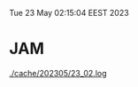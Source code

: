 Tue 23 May 02:15:04 EEST 2023
# JAM
<a href='./cache/202305/23_02.log'>./cache/202305/23_02.log</a>

